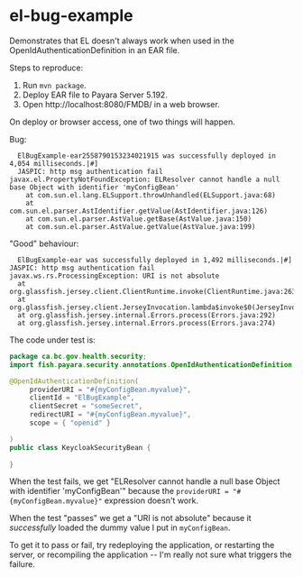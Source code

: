 # el-bug-example
Demonstrates that EL doesn't always work when used in the OpenIdAuthenticationDefinition in an EAR file.

Steps to reproduce:

1. Run `mvn package`.
2. Deploy EAR file to Payara Server 5.192.
3. Open http://localhost:8080/FMDB/ in a web browser.

On deploy or browser access, one of two things will happen.

Bug:

```
  ElBugExample-ear2558790153234021915 was successfully deployed in 4,054 milliseconds.|#]
  JASPIC: http msg authentication fail
javax.el.PropertyNotFoundException: ELResolver cannot handle a null base Object with identifier 'myConfigBean'
	at com.sun.el.lang.ELSupport.throwUnhandled(ELSupport.java:68)
	at com.sun.el.parser.AstIdentifier.getValue(AstIdentifier.java:126)
	at com.sun.el.parser.AstValue.getBase(AstValue.java:150)
	at com.sun.el.parser.AstValue.getValue(AstValue.java:199)
  ```
  
"Good" behaviour:
  
  ```
    ElBugExample-ear was successfully deployed in 1,492 milliseconds.|#]
  JASPIC: http msg authentication fail
javax.ws.rs.ProcessingException: URI is not absolute
	at org.glassfish.jersey.client.ClientRuntime.invoke(ClientRuntime.java:263)
	at org.glassfish.jersey.client.JerseyInvocation.lambda$invoke$0(JerseyInvocation.java:729)
	at org.glassfish.jersey.internal.Errors.process(Errors.java:292)
	at org.glassfish.jersey.internal.Errors.process(Errors.java:274)
  ```
  
  The code under test is:
  
  ```java
  package ca.bc.gov.health.security;
import fish.payara.security.annotations.OpenIdAuthenticationDefinition;

@OpenIdAuthenticationDefinition(
       providerURI = "#{myConfigBean.myvalue}",
       clientId = "ElBugExample",
       clientSecret = "someSecret",
       redirectURI = "#{myConfigBean.myvalue}",
       scope = { "openid" }

)
public class KeycloakSecurityBean {
    
}
```

When the test fails, we get "ELResolver cannot handle a null base Object with identifier 'myConfigBean'" because the `providerURI = "#{myConfigBean.myvalue}"` expression doesn't work. 

When the test "passes" we get a "URI is not absolute" because it _successfully_ loaded the dummy value I put in `myConfigBean`.

To get it to pass or fail, try redeploying the application, or restarting the server, or recompiling the application -- I'm really not sure what triggers the failure.
